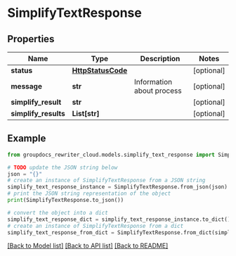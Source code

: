 # SimplifyTextResponse


## Properties

Name | Type | Description | Notes
------------ | ------------- | ------------- | -------------
**status** | [**HttpStatusCode**](HttpStatusCode.md) |  | [optional] 
**message** | **str** | Information about process | [optional] 
**simplify_result** | **str** |  | [optional] 
**simplify_results** | **List[str]** |  | [optional] 

## Example

```python
from groupdocs_rewriter_cloud.models.simplify_text_response import SimplifyTextResponse

# TODO update the JSON string below
json = "{}"
# create an instance of SimplifyTextResponse from a JSON string
simplify_text_response_instance = SimplifyTextResponse.from_json(json)
# print the JSON string representation of the object
print(SimplifyTextResponse.to_json())

# convert the object into a dict
simplify_text_response_dict = simplify_text_response_instance.to_dict()
# create an instance of SimplifyTextResponse from a dict
simplify_text_response_from_dict = SimplifyTextResponse.from_dict(simplify_text_response_dict)
```
[[Back to Model list]](../README.md#documentation-for-models) [[Back to API list]](../README.md#documentation-for-api-endpoints) [[Back to README]](../README.md)


